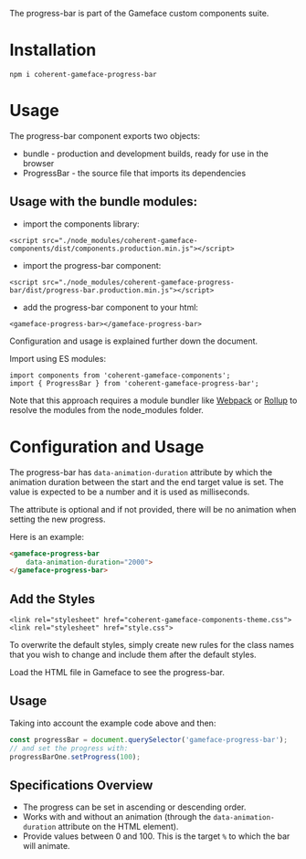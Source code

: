 <!--Copyright (c) Coherent Labs AD. All rights reserved. Licensed under the MIT License. See License.txt in the project root for license information. -->

The progress-bar is part of the Gameface custom components suite.

Installation
===================

`npm i coherent-gameface-progress-bar`

Usage
===================
The progress-bar component exports two objects:
- bundle - production and development builds, ready for use in the browser
- ProgressBar - the source file that imports its dependencies

## Usage with the bundle modules:

* import the components library:

~~~~{.html}
<script src="./node_modules/coherent-gameface-components/dist/components.production.min.js"></script>
~~~~

* import the progress-bar component:

~~~~{.html}
<script src="./node_modules/coherent-gameface-progress-bar/dist/progress-bar.production.min.js"></script>
~~~~

* add the progress-bar component to your html:

~~~~{.html}
<gameface-progress-bar></gameface-progress-bar>
~~~~

Configuration and usage is explained further down the document. 

Import using ES modules:

~~~~{.js}
import components from 'coherent-gameface-components';
import { ProgressBar } from 'coherent-gameface-progress-bar';
~~~~

Note that this approach requires a module bundler like
[Webpack](https://webpack.js.org/) or [Rollup](https://rollupjs.org/guide/en/)
to resolve the modules from the node_modules folder.

# Configuration and Usage

The progress-bar has `data-animation-duration` attribute by which the animation
duration between the start and the end target value is set. The value is
expected to be a number and it is used as milliseconds.

The attribute is optional and if not provided, there will be no animation when
setting the new progress.

Here is an example:
```html
<gameface-progress-bar
	data-animation-duration="2000">
</gameface-progress-bar>
```

## Add the Styles

~~~~{.css}
<link rel="stylesheet" href="coherent-gameface-components-theme.css">
<link rel="stylesheet" href="style.css">
~~~~

To overwrite the default styles, simply create new rules for the class names
that you wish to change and include them after the default styles.

Load the HTML file in Gameface to see the progress-bar.

## Usage

Taking into account the example code above and then:

```js
const progressBar = document.querySelector('gameface-progress-bar');
// and set the progress with:
progressBarOne.setProgress(100);
```

## Specifications Overview

- The progress can be set in ascending or descending order.
- Works with and without an animation (through the `data-animation-duration`
  attribute on the HTML element). 
- Provide values between 0 and 100. This is the target `%` to which the bar will
animate.
